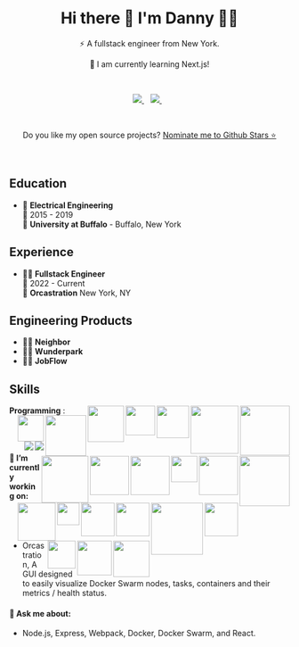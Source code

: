 <h1 align='center'>
  Hi there 👋 I'm Danny 👨‍💻
</h1>

<p align='center'>
  ⚡ A fullstack engineer from New York.
</p>

<p align='center'>
🌱 I am currently learning Next.js! 
</p>

<br>

<p align='center'>
  
  <a href="https://www.linkedin.com/in/dannyzheng159/">
    <img src="https://img.shields.io/badge/linkedin-%230077B5.svg?&style=for-the-badge&logo=linkedin&logoColor=white" />
  </a>&nbsp;&nbsp;
  <a href="mailto:dannyzheng159@gmail.com">
  <img src="https://img.shields.io/badge/gmail-%23FFFFFF.svg?&style=for-the-badge&logo=gmail&logoColor=red" />
  </a>&nbsp;&nbsp;
  
</p>

<br>

<!--
<p align='center'>
  <a href="#"><img src="https://github-readme-stats.vercel.app/api?username=dannyzheng159&show_icons=true&count_private=true&theme=dark" width="350"></a>
</p>
-->

<p align='center'>
  Do you like my open source projects? <a href='https://stars.github.com/nominate/'>Nominate me to Github Stars ⭐</a>
</p>

<br> 

<!--
<details>
  <summary>📃 Resume</summary>
-->

## Education

- 📖 **Electrical Engineering**\
📆 2015 - 2019\
📍 **University at Buffalo** - Buffalo, New York

## Experience

- 👨‍💻 **Fullstack Engineer**\
📆 2022 - Current\
📍 **Orcastration** New York, NY

## Engineering Products
- 👨‍💻 **Neighbor**
- 👨‍💻 **Wunderpark**
- 👨‍💻 **JobFlow**


## Skills
  
**Programming**
<img align="right" src="https://img.shields.io/badge/JavaScript-323330?style=for-the-badge&logo=javascript&logoColor=F7DF1E" width="89" />
<img align="right" src="https://img.shields.io/badge/typescript-%23007ACC.svg?style=for-the-badge&logo=typescript&logoColor=white" width="86" />
<img align="right" src="https://img.shields.io/badge/html5-%23E34F26.svg?style=for-the-badge&logo=html5&logoColor=white" width="58" />
<img align="right" src="https://img.shields.io/badge/Sass-CC6699?style=for-the-badge&logo=sass&logoColor=white" width="53" />
<img align="right" src="https://img.shields.io/badge/Tailwind-%2338B2AC.svg?style=for-the-badge&logo=tailwind&logoColor=white" width="65" />
<img align="right" src="https://img.shields.io/badge/chart.js-%23FFFFFF.svg?style=for-the-badge&logo=chart.js&logoColor=red" width="73" />
<img align="right" src="https://img.shields.io/badge/CSS-%231572B6.svg?style=for-the-badge&logo=css3&logoColor=white" width="47" />
<img align="right" src="https://img.shields.io/badge/C++-00599C?logo=c%2B%2B&logoColor=white" />
<img align="right" src="https://img.shields.io/badge/C-A8B9CC?logo=c&logoColor=white" />
<img align="right" src="https://img.shields.io/badge/express.js-%23404d59.svg?style=for-the-badge&logo=express&logoColor=%2361DAFB" width="90" />
<img align="right" src="https://img.shields.io/badge/node.js-6DA55F?style=for-the-badge&logo=node.js&logoColor=white" width="70" />
<img align="right" src="https://img.shields.io/badge/npm-CB3837?style=for-the-badge&logo=npm&logoColor=white" width="47" />
<img align="right" src="https://img.shields.io/badge/Webpack-8DD6F9?style=for-the-badge&logo=Webpack&logoColor=white" width="70" />
<img align="right" src="https://img.shields.io/badge/MongoDB-%234ea94b.svg?style=for-the-badge&logo=mongodb&logoColor=white" width="70" />
<img align="right" src="https://img.shields.io/badge/PostgreSQL-316192?style=for-the-badge&logo=postgresql&logoColor=white" width="84" />
<img align="right" src="https://img.shields.io/badge/React-20232A?style=for-the-badge&logo=react&logoColor=61DAFB" width="60" />
<img align="right" src="https://img.shields.io/badge/React_Router-CA4245?style=for-the-badge&logo=react-router&logoColor=white" width="93" />
:  
<br>
<img align="right" src="https://img.shields.io/badge/Redux-593D88?style=for-the-badge&logo=redux&logoColor=white" width="60" />
<img align="right" src="https://img.shields.io/badge/github-%23121011.svg?style=for-the-badge&logo=github&logoColor=white" width="60" />
<img align="right" src="https://img.shields.io/badge/git-%23F05033.svg?style=for-the-badge&logo=git&logoColor=white" width="40" />
<img align="right" src="https://img.shields.io/badge/-jest/TDD-%23C21325?style=for-the-badge&logo=jest&logoColor=white" width="68" />
<img align="right" src="https://img.shields.io/badge/Postman-FF6C37?style=for-the-badge&logo=Postman&logoColor=white" width="65"/>
<img align="right" src="https://img.shields.io/badge/Docker-0db7ed.svg?style=for-the-badge&logo=docker&logoColor=white" width="62" />
<img align="right" src="https://img.shields.io/badge/AWS-232f3e.svg?style=for-the-badge&logo=amazon-aws&logoColor=61DAFB" width="50" />


</details>

<br>

#### 🔭 I’m currently working on: 
   - Orcastration, A GUI designed to easily visualize Docker Swarm nodes, tasks, containers and their metrics / health status.

#### 💬 Ask me about:
   - Node.js, Express, Webpack, Docker, Docker Swarm, and React.
